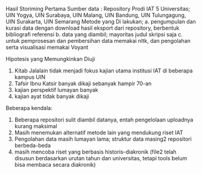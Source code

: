 Hasil Storiming Pertama
Sumber data : Repository Prodi IAT 5 Universitas; UIN Yogya, UIN Surabaya, UIN Malang, UIN Bandung, UIN Tulungagung, UIN Surakarta, UIN Semarang
Metode yang Di lakukan;
a. pengumpulan dan kurasi data dengan download hasil eksport dari repository, berbentuk bibliografi referensi
b. data yang diambil; mayoritas judul skripsi saja
c. untuk pemprosesan dan pembersihan data memakai nltk, dan pengolahan serta visualisasi memakai Voyant

Hipotesis yang Memungkinkan Diuji
1. Kitab Jalalain tidak menjadi fokus kajian utama institusi IAT di beberapa kampus UIN
2. Tafsir Ibnu Katsir banyak dikaji sebanyak hampir 70-an
3. kajian perspektif lumayan banyak
4. kajian ayat tidak banyak dikaji

Beberapa kendala:
1. Beberapa repositori sulit diambil datanya, entah pengelolaan uploadnya kurang maksimal
2. Masih menemukan alternatif metode lain yang mendukung riset IAT
3. Pengolahan data masih lumayan lama; struktur data masing2 repositori berbeda-beda
4. masih mencoba riset yang berbasis historis-diakronik (file2 telah disusun berdasarkan urutan tahun dan universitas, tetapi tools belum bisa membaca secara diakronik)

